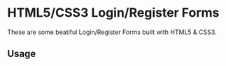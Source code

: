 # HTML5/CSS3 Login/Register Forms

These are some beatiful Login/Register Forms built with HTML5 & CSS3. 

## Usage
